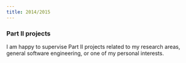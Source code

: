 ```yaml
---
title: 2014/2015
---    
```


<h3>Part II projects</h3>

<p>
    I am happy to supervise Part II projects related to my research areas, general software engineering, or one of my personal interests.
</p>